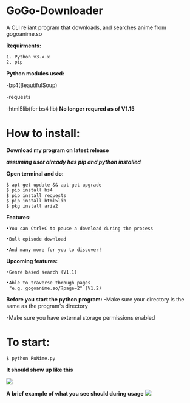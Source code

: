 # GoGo-Downloader
A CLI reliant program that downloads, and searches anime from gogoanime.so 

**Requirments:**
```
1. Python v3.x.x 
2. pip
```

**Python modules used:**

-bs4(BeautifulSoup)

-requests

~~-html5lib(for bs4 lib)~~
**No longer requred as of V1.15**


# How to install:

**Download my program on latest release**

***assuming user already has pip and python installed***

**Open terminal and do:**
```
$ apt-get update && apt-get upgrade
$ pip install bs4
$ pip install requests
$ pip install html5lib
$ pkg install aria2
```
**Features:**
```
•You can Ctrl+C to pause a download during the process

•Bulk episode download

•And many more for you to discover!
```
**Upcoming features:**
```
•Genre based search (V1.1)

•Able to traverse through pages
 "e.g. gogoanime.so/?page=2" (V1.2)
```

**Before you start the python program:**
-Make sure your directory is the same as the program's directory

-Make sure you have external storage permissions enabled

# To start:
```$ python RuNime.py```

**It should show up like this**

![](home.png)

**A brief example of what you see should during usage**
![](example.png)


